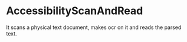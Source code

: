 # AccessibilityScanAndRead
It scans a physical text document, makes ocr on it and reads the parsed text.
